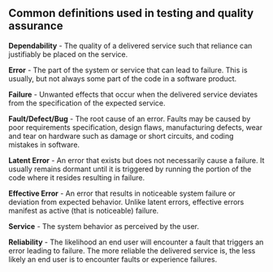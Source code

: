## Common definitions used in testing and quality assurance

**Dependability** - The quality of a delivered service such that reliance can justifiably be placed on the service.  

**Error** - The part of the system or service that can lead to failure. This is usually, but not always some part of the code in a software product. 

**Failure** - Unwanted effects that occur when the delivered service deviates from the specification of the expected service.  

**Fault/Defect/Bug** - The root cause of an error.  Faults may be caused by poor requirements specification, design flaws, manufacturing defects, wear and tear on hardware such as damage or short circuits, and coding mistakes in software.

**Latent Error** - An error that exists but does not necessarily cause a failure.  It usually remains dormant until it is triggered by running the portion of the code where it resides resulting in failure.  

**Effective Error** - An error that results in noticeable system failure or deviation from expected behavior.  Unlike latent errors, effective errors manifest as active (that is noticeable) failure.

**Service** - The system behavior as perceived by the user.  

**Reliability** - The likelihood an end user will encounter a fault that triggers an error leading to failure.  The more reliable the delivered service is, the less likely an end user is to encounter faults or experience failures.